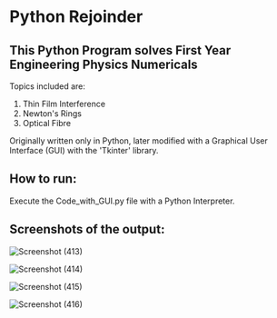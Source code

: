 # Python Rejoinder

## This Python Program solves First Year Engineering Physics Numericals
Topics included are:
1. Thin Film Interference
2. Newton's Rings
3. Optical Fibre

Originally written only in Python, later modified with a Graphical User Interface (GUI) with the 'Tkinter' library.

## How to run:
Execute the Code_with_GUI.py file with a Python Interpreter.

## Screenshots of the output:
![Screenshot (413)](https://github.com/Ninad-Lunge/Python-Rejoinder/assets/96621805/ea2cf134-39a6-48a5-924f-ce9cd4dc603f)

![Screenshot (414)](https://github.com/Ninad-Lunge/Python-Rejoinder/assets/96621805/ff2bfb21-3f43-44f6-a1eb-e2bc217b51db)

![Screenshot (415)](https://github.com/Ninad-Lunge/Python-Rejoinder/assets/96621805/2b6ca494-ecf3-4f8a-b902-a08eb9b2c8ad)

![Screenshot (416)](https://github.com/Ninad-Lunge/Python-Rejoinder/assets/96621805/7aaf37ba-a5a3-4df6-a295-929ed4ec021e)
